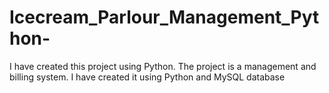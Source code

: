 # Icecream_Parlour_Management_Python-
I have created this project using Python. The project is a management and billing  system. I have created it using Python and MySQL database 
